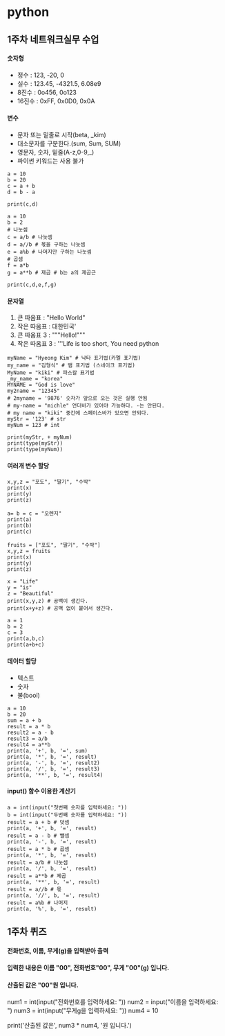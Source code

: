 # python

## 1주차 네트워크실무 수업
#### 숫자형
* 정수 : 123, -20, 0  
* 실수 : 123.45, -4321.5, 6.08e9  
* 8진수 : 0o456, 0o123  
* 16진수 : 0xFF, 0x0D0, 0x0A

#### 변수
* 문자 또는 밑줄로 시작(beta, _kim)
* 대소문자를 구분한다.(sum, Sum, SUM)
* 영문자, 숫자, 밑줄(A-z,0-9,_)
* 파이썬 키워드는 사용 불가

```
a = 10
b = 20
c = a + b
d = b - a

print(c,d)
```
```
a = 10
b = 2
# 나눗셈
c = a/b # 나눗셈
d = a//b # 몫을 구하는 나눗셈
e = a%b # 나머지만 구하는 나눗셈
# 곱셈
f = a*b
g = a**b # 제곱 # b는 a의 제곱근

print(c,d,e,f,g)
```

#### 문자열
1. 큰 따옴표 : "Hello World"  
2. 작은 따옴표 : 대한민국'  
3. 큰 따옴표 3 : """Hello!"""
4. 작은 따옴표 3 : '''Life is too short, You need python
```
myName = "Hyeong Kim" # 낙타 표기법(카멜 표기법)
my_name = "김형식" # 뱀 표기법 (스네이크 표기법)
MyName = "kiki" # 파스칼 표기법
_my_name = "korea"
MYNAME = "God is love"
my2name = "12345"
# 2myname = '9876' 숫자가 앞으로 오는 것은 실행 안됨
# my-name = "michle" 언더바가 있어야 가능하다. -는 안된다. 
# my name = "kiki" 중간에 스페이스바가 있으면 안되다. 
myStr = '123' # str
myNum = 123 # int

print(myStr, + myNum)
print(type(myStr))
print(type(myNum))
```

#### 여러개 변수 할당
```
x,y,z = "포도", "딸기", "수박"
print(x)
print(y)
print(z)
```
```
a= b = c = "오렌지"
print(a)
print(b)
print(c)
```
```
fruits = ["포도", "딸기", "수박"]
x,y,z = fruits
print(x)
print(y)
print(z)
```
```
x = "Life"
y = "is"
z = "Beautiful"
print(x,y,z) # 공백이 생긴다.
print(x+y+z) # 공백 없이 붙어서 생긴다.
```
```
a = 1
b = 2
c = 3
print(a,b,c)
print(a+b+c)
```

#### 데이터 할당
+ 텍스트
+ 숫자
+ 불(bool)
```
a = 10
b = 20
sum = a + b
result = a * b
result2 = a - b
result3 = a/b
result4 = a**b
print(a, '+', b, '=', sum)
print(a, '*', b, '=', result)
print(a, '-', b, '=', result2)
print(a, '/', b, '=', result3)
print(a, '**', b, '=', result4)
```

#### input() 함수 이용한 계산기
```
a = int(input("첫번째 숫자를 입력하세요: "))
b = int(input("두번째 숫자를 입력하세요: "))
result = a + b # 덧셈
print(a, '+', b, '=', result)
result = a - b # 뺄셈
print(a, '-', b, '=', result)
result = a * b # 곱셈
print(a, '*', b, '=', result)
result = a/b # 나눗셈
print(a, '/', b, '=', result)
result = a**b # 제곱
print(a, '**', b, '=', result)
result = a//b # 몫
print(a, '//', b, '=', result)
result = a%b # 나머지
print(a, '%', b, '=', result)
```

## 1주차 퀴즈
#### 전화번호, 이름, 무게(g)을 입력받아 출력  
#### 입력한 내용은 이름 "00", 전화번호"00", 무게 "00"(g) 입니다.  
#### 산출된 값은 "00"원 입니다. 

num1 = int(input("전화번호를 입력하세요: "))
num2 = input("이름을 입력하세요: ")
num3 = int(input("무게g을 입력하세요: "))
num4 = 10

print('산출된 값은', num3 * num4, '원 입니다.')
